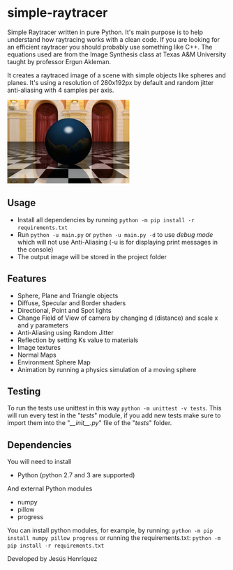 # simple-raytracer

Simple Raytracer written in pure Python. It's main purpose is to help
understand how raytracing works with a clean code. If you are looking for an
efficient raytracer you should probably use something like C++. The equations
used are from the Image Synthesis class at Texas A&M University taught by
professor Ergun Akleman. 

It creates a raytraced image of a scene with simple objects like spheres and
planes. It's using a resolution of 280x192px by default and random jitter
anti-aliasing with 4 samples per axis.

![showcase image](showcase.jpg)

## Usage

- Install all dependencies by running `python -m pip install -r requirements.txt`
- Run `python -u main.py` or `python -u main.py -d` to use _debug mode_ which
will not use Anti-Aliasing (-u is for displaying print messages in the console)
- The output image will be stored in the project folder

## Features

- Sphere, Plane and Triangle objects
- Diffuse, Specular and Border shaders
- Directional, Point and Spot lights
- Change Field of View of camera by changing d (distance) and scale x and y
parameters
- Anti-Aliasing using Random Jitter
- Reflection by setting Ks value to materials
- Image textures
- Normal Maps
- Environment Sphere Map
- Animation by running a physics simulation of a moving sphere

## Testing

To run the tests use unittest in this way `python -m unittest -v tests`.
This will run every test in the "_tests_" module, if you add new tests make sure to
import them into the "_\_\_init\_\_.py_" file of the "_tests_" folder.

## Dependencies

You will need to install
- Python (python 2.7 and 3 are supported)

And external Python modules
- numpy
- pillow
- progress

You can install python modules, for example, by running:
`python -m pip install numpy pillow progress`
or running the requirements.txt:
`python -m pip install -r requirements.txt`

Developed by Jesús Henríquez
